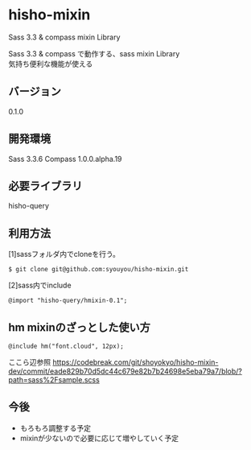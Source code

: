 hisho-mixin
===========
Sass 3.3 & compass mixin Library  

Sass 3.3 & compass で動作する、sass mixin Library  
気持ち便利な機能が使える  

バージョン
------
0.1.0


開発環境
------
Sass 3.3.6
Compass 1.0.0.alpha.19

必要ライブラリ
------
hisho-query


利用方法
------

[1]sassフォルダ内でcloneを行う。  

	$ git clone git@github.com:syouyou/hisho-mixin.git

[2]sass内でinclude  

	@import "hisho-query/hmixin-0.1";




hm mixinのざっとした使い方
------

	@include hm("font.cloud", 12px);

ここら辺参照
https://codebreak.com/git/shoyokyo/hisho-mixin-dev/commit/eade829b70d5dc44c679e82b7b24698e5eba79a7/blob/?path=sass%2Fsample.scss


今後
------
* もろもろ調整する予定
* mixinが少ないので必要に応じて増やしていく予定








